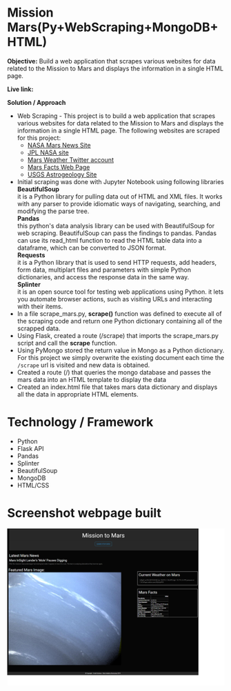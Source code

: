 # Mission Mars(Py+WebScraping+MongoDB+HTML)

**Objective:**
Build a web application that scrapes various websites for data related to the Mission to Mars and displays the information in a single HTML page.

**Live link:**

**Solution / Approach**
* Web Scraping - This project is to build a web application that scrapes various websites for data related to the Mission to Mars and displays the information in a single HTML page. The following websites are scraped for this project:
	* [NASA Mars News Site](https://mars.nasa.gov/news/)
	* [JPL NASA site](https://www.jpl.nasa.gov/spaceimages/?search=&category=Mars)
	* [Mars Weather Twitter account](https://twitter.com/marswxreport?lang=en)
	* [Mars Facts Web Page](http://space-facts.com/mars/)
	* [USGS Astrogeology Site](https://astrogeology.usgs.gov/search/results?q=hemisphere+enhanced&k1=target&v1=Mars) 
* Initial scraping was done with Jupyter Notebook using following libraries
	**BeautifulSoup**
	<br>
	it is a Python library for pulling data out of HTML and XML files. It works with any parser to provide idiomatic ways of navigating, searching, and modifying the parse tree.
	<br>
	**Pandas**
	<br>
	this python's data analysis library can be used with BeautifulSoup for web scraping. BeautifulSoup can pass the findings to pandas. Pandas can use its read_html function to read the HTML table data into a dataframe, which can be converted to JSON format.
	<br>
	**Requests**
	<br>
	it is a Python library that is used to send HTTP requests, add headers, form data, multiplart files and parameters with simple Python dictionaries, and access the response data in the same way.
	<br>
	**Splinter**
	<br>
	it is an open source tool for testing web applications using Python. it lets you automate browser actions, such as visiting URLs and interacting with their items.
	<br>
* In a file scrape_mars.py, **scrape()** function was defined to execute all of the scraping code and return one Python dictionary containing all of the scrapped data.
* Using Flask, created a route (/scrape) that imports the scrape_mars.py script and call the **scrape** function.
* Using PyMongo stored the return value in Mongo as a Python dictionary. For this project we simply overwrite the existing document each time the `/scrape` url is visited and new data is obtained.
* Created a route (/) that queries the mongo database and passes the mars data into an HTML template to display the data
* Created an index.html file that takes mars data dictionary and displays all the data in appropriate HTML elements.

# Technology / Framework
* Python
* Flask API
* Pandas
* Splinter
* BeautifulSoup
* MongoDB
* HTML/CSS

# Screenshot webpage built
![png](Images/webpage.png)

